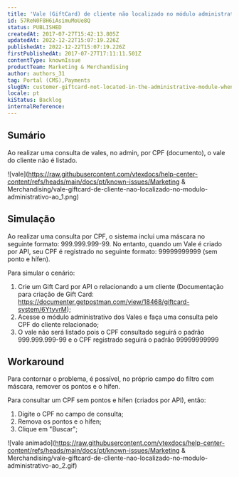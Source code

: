 ```yaml
---
title: 'Vale (GiftCard) de cliente não localizado no módulo administrativo ao realizar consulta por CPF'
id: 57ReN0F8H6iAsimuMoUe8Q
status: PUBLISHED
createdAt: 2017-07-27T15:42:13.805Z
updatedAt: 2022-12-22T15:07:19.226Z
publishedAt: 2022-12-22T15:07:19.226Z
firstPublishedAt: 2017-07-27T17:11:11.501Z
contentType: knownIssue
productTeam: Marketing & Merchandising
author: authors_31
tag: Portal (CMS),Payments
slugEN: customer-giftcard-not-located-in-the-administrative-module-when-performing--cpf-query
locale: pt
kiStatus: Backlog
internalReference: 
---
```


## Sumário

Ao realizar uma consulta de vales, no admin, por CPF (documento), o vale do cliente não é listado.

![vale](https://raw.githubusercontent.com/vtexdocs/help-center-content/refs/heads/main/docs/pt/known-issues/Marketing & Merchandising/vale-giftcard-de-cliente-nao-localizado-no-modulo-administrativo-ao_1.png)

## Simulação

Ao realizar uma consulta por CPF, o sistema inclui uma máscara no seguinte formato: 999.999.999-99. No entanto, quando um Vale é criado por API, seu CPF é registrado no seguinte formato: 99999999999 (sem ponto e hífen).

Para simular o cenário:

1. Crie um Gift Card por API o relacionando a um cliente (Documentação para criação de Gift Card: https://documenter.getpostman.com/view/18468/giftcard-system/6YtyvrM);
2. Acesse o módulo administrativo dos Vales e faça uma consulta pelo CPF do cliente relacionado;
3. O vale não será listado pois o CPF consultado seguirá o padrão 999.999.999-99 e o CPF registrado seguirá o padrão 99999999999

## Workaround

Para contornar o problema, é possível, no próprio campo do filtro com máscara, remover os pontos e o hífen.

Para consultar um CPF sem pontos e hífen (criados por API), então:
1. Digite o CPF no campo de consulta;
2. Remova os pontos e o hífen;
3. Clique em "Buscar";

![vale animado](https://raw.githubusercontent.com/vtexdocs/help-center-content/refs/heads/main/docs/pt/known-issues/Marketing & Merchandising/vale-giftcard-de-cliente-nao-localizado-no-modulo-administrativo-ao_2.gif)

